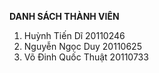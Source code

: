 **DANH SÁCH THÀNH VIÊN**
1. Huỳnh Tiến Dĩ 20110246
2. Nguyễn Ngọc Duy 20110625
3. Võ Đinh Quốc Thuật 20110733 
